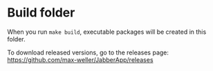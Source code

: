 Build folder
===========

When you run `make build`, executable packages will be created in this folder.

To download released versions, go to the releases page: https://github.com/max-weller/JabberApp/releases

